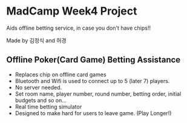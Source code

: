 # MadCamp Week4 Project
Aids offline betting service, in case you don't have chips!!

Made by 김정식 and 허경

## Offline Poker(Card Game) Betting Assistance
 - Replaces chip on offline card games
 - Bluetooth and Wifi is used to connect up to 5 (later 7) players.
 - No server needed.
 - Set room name, player number, round number, betting order, initial budgets and so on...
 - Real time betting simulator
 - Designed to make hard for users to leave game. (Play Longer!)
